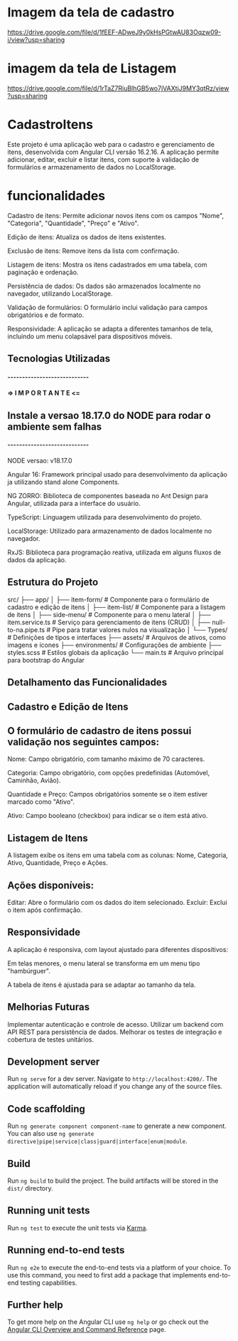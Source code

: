 


# Imagem da tela de cadastro
https://drive.google.com/file/d/1fEEF-ADweJ9y0kHsPGtwAU83Oqzw09-i/view?usp=sharing

# imagem da tela de Listagem
https://drive.google.com/file/d/1rTaZ7RiuBlhGB5wo7jVAXtjJ9MY3qtRz/view?usp=sharing

# CadastroItens

Este projeto é uma aplicação web para o cadastro e gerenciamento de itens, desenvolvida com Angular CLI versão 16.2.16. A aplicação permite adicionar, editar, excluir e listar itens, com suporte à validação de formulários e armazenamento de dados no LocalStorage.

# funcionalidades

Cadastro de itens: Permite adicionar novos itens com os campos "Nome", "Categoria", "Quantidade", "Preço" e "Ativo".

Edição de itens: Atualiza os dados de itens existentes.

Exclusão de itens: Remove itens da lista com confirmação.

Listagem de itens: Mostra os itens cadastrados em uma tabela, com paginação e ordenação.

Persistência de dados: Os dados são armazenados localmente no navegador, utilizando LocalStorage.

Validação de formulários: O formulário inclui validação para campos obrigatórios e de formato.

Responsividade: A aplicação se adapta a diferentes tamanhos de tela, incluindo um menu colapsável para dispositivos móveis.

## Tecnologias Utilizadas

####    ----------------------------    ####
#### => I  M  P  O  R  T  A  N  T  E <= ####

## Instale a versao 18.17.0 do NODE para rodar o ambiente sem falhas ##

####    ----------------------------    ####


NODE versao: v18.17.0

Angular 16: Framework principal usado para desenvolvimento da aplicação ja utilizando stand alone Components.

NG ZORRO: Biblioteca de componentes baseada no Ant Design para Angular, utilizada para a interface do usuário.

TypeScript: Linguagem utilizada para desenvolvimento do projeto.

LocalStorage: Utilizado para armazenamento de dados localmente no navegador.

RxJS: Biblioteca para programação reativa, utilizada em alguns fluxos de dados da aplicação.

## Estrutura do Projeto

src/
├── app/
│   ├── item-form/               # Componente para o formulário de cadastro e edição de itens
│   ├── item-list/               # Componente para a listagem de itens
│   ├── side-menu/               # Componente para o menu lateral
│   ├── item.service.ts          # Serviço para gerenciamento de itens (CRUD)
│   ├── null-to-na.pipe.ts       # Pipe para tratar valores nulos na visualização
│   └── Types/                   # Definições de tipos e interfaces
├── assets/                      # Arquivos de ativos, como imagens e ícones
├── environments/                # Configurações de ambiente
├── styles.scss                  # Estilos globais da aplicação
└── main.ts                      # Arquivo principal para bootstrap do Angular

## Detalhamento das Funcionalidades

## Cadastro e Edição de Itens

## O formulário de cadastro de itens possui validação nos seguintes campos:

Nome: Campo obrigatório, com tamanho máximo de 70 caracteres.

Categoria: Campo obrigatório, com opções predefinidas (Automóvel, Caminhão, Avião).

Quantidade e Preço: Campos obrigatórios somente se o item estiver marcado como "Ativo".

Ativo: Campo booleano (checkbox) para indicar se o item está ativo.

## Listagem de Itens

A listagem exibe os itens em uma tabela com as colunas: Nome, Categoria, Ativo, Quantidade, Preço e Ações.

## Ações disponíveis:

Editar: Abre o formulário com os dados do item selecionado.
Excluir: Exclui o item após confirmação.

## Responsividade

A aplicação é responsiva, com layout ajustado para diferentes dispositivos:

Em telas menores, o menu lateral se transforma em um menu tipo "hambúrguer".

A tabela de itens é ajustada para se adaptar ao tamanho da tela.

## Melhorias Futuras
Implementar autenticação e controle de acesso.
Utilizar um backend com API REST para persistência de dados.
Melhorar os testes de integração e cobertura de testes unitários.

## Development server

Run `ng serve` for a dev server. Navigate to `http://localhost:4200/`. The application will automatically reload if you change any of the source files.

## Code scaffolding

Run `ng generate component component-name` to generate a new component. You can also use `ng generate directive|pipe|service|class|guard|interface|enum|module`.

## Build

Run `ng build` to build the project. The build artifacts will be stored in the `dist/` directory.

## Running unit tests

Run `ng test` to execute the unit tests via [Karma](https://karma-runner.github.io).

## Running end-to-end tests

Run `ng e2e` to execute the end-to-end tests via a platform of your choice. To use this command, you need to first add a package that implements end-to-end testing capabilities.

## Further help

To get more help on the Angular CLI use `ng help` or go check out the [Angular CLI Overview and Command Reference](https://angular.io/cli) page.
